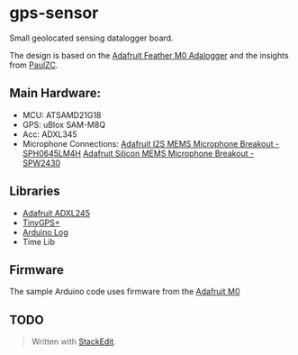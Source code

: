 # gps-sensor

Small geolocated sensing datalogger board.

The design is based on the [Adafruit Feather M0 Adalogger](https://www.adafruit.com/product/2796) and the insights from [PaulZC](https://github.com/PaulZC).

## Main Hardware:

 - MCU: ATSAMD21G18 
 - GPS: uBlox SAM-M8Q 
 - Acc: ADXL345
 - Microphone Connections:
[Adafruit I2S MEMS Microphone Breakout - SPH0645LM4H](https://www.adafruit.com/product/3421)
[Adafruit Silicon MEMS Microphone Breakout - SPW2430](https://www.adafruit.com/product/2716)

## Libraries

 - [Adafruit ADXL245](https://learn.adafruit.com/adxl345-digital-accelerometer/overview)
 - [TinyGPS+](https://github.com/mikalhart/TinyGPSPlus)
 - [Arduino Log](https://github.com/thijse/Arduino-Log)
 - Time Lib

## Firmware
The sample Arduino code uses firmware from the  [Adafruit M0](https://learn.adafruit.com/compiling-m0-atsamd21-bootloader/compile)

## TODO




> Written with [StackEdit](https://stackedit.io/).

<!--stackedit_data:
eyJoaXN0b3J5IjpbLTIwNDUwNDU4ODIsLTE5NTU5NTM1NTFdfQ
==
-->